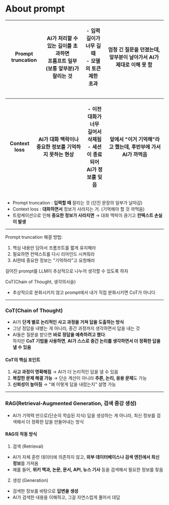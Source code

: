 # About prompt

| Prompt truncation | <p>AI가 처리할 수 있는 길이를 초과하면<br><strong>프롬프트 일부(보통 앞부분)가 잘리는 것</strong></p> | <p>- 입력 길이가 <br>   너무 길 때<br>- 모델의 토큰 제한 <br>   초과</p> | 엄청 긴 질문을 던졌는데, 앞부분이 날아가서 AI가 제대로 이해 못 함 |
| ----------------- | ----------------------------------------------------------------------- | ------------------------------------------------------ | --------------------------------------- |

| Context loss | AI가 대화 맥락이나 중요한 정보를 **기억하지 못하는 현상** | <p>- 이전 대화가 너무 <br>   길어서 삭제됨<br>- 세션이 종료되어 <br>   AI가 정보를 잊음</p> | 앞에서 "이거 기억해"라고 했는데, 후반부에 가서 AI가 까먹음 |
| ------------ | ----------------------------------- | ----------------------------------------------------------------- | ----------------------------------- |

* Prompt truncation : **입력할 때** 잘리는 것 (던진 문장의 일부가 날아감)
* Context loss : **대화하면서** 정보가 사라지는 거. (기억해야 할 것 까먹음)
* 트렁케이션으로 인해 **중요한 정보가 사라지면** → 대화 맥락이 끊기고 **컨텍스트 손실이 발생**

***

Prompt truncation 해결 방법:

1. 핵심 내용만 담아서 프롬프트를 짧게 유지해라
2. 필요하면 컨텍스트를 다시 리마인드 시켜줘라
3. AI한테 중요한 정보는 "기억하라"고 요청해라

길어진 prompt를 LLM이 추상적으로 나누어 생각할 수 있도록 하자

CoT(Chain of Thought, 생각의사슬)

* 추상적으로 분화시키지 않고 prompt에서 내가 직접 분화시키면 CoT가 아니다

***

### CoT(Chain of Thought)

* AI가 **단계 별로 논리적인 사고 과정을 거쳐 답을 도출하는 방식**
* 그냥 정답을 내뱉는 게 아니라, 중간 과정까지 생각하면서 답을 내는 것
* AI들은 질문을 받으면 **바로 정답을 예측하려고 했다**.\
  하지만 **CoT 기법을 사용하면**, **AI가 스스로 중간 논리를 생각하면서 더 정확한 답을 낼 수 있음**

#### CoT의 핵심 포인트

1. **사고 과정이 명확해짐** → AI가 더 논리적인 답을 낼 수 있음
2. **복잡한 문제 해결 가능** → 단순 계산이 아니라 **추론, 논리, 응용 문제**도 가능
3. **신뢰성이 높아짐** → "왜 이렇게 답을 내렸는지" 설명 가능





***

### RAG(Retrieval-Augmented Generation, 검색 증강 생성)

* AI가 기억력 만으로(단순히 학습된 지식) 답을 생성하는 게 아니라, 최신 정보를 검색해서 더 정확한 답을 만들어내는 방식

#### RAG의 작동 방식

1. 검색 (Retrieval)

* AI가 자체 훈련 데이터에 의존하지 않고, **외부 데이터베이스나 검색 엔진에서 최신 정보**를 가져옴
* 예를 들어, **위키 백과, 논문, 문서, API, 뉴스 기사** 등을 검색해서 필요한 정보를 찾음

2. 생성 (Generation)

* 검색한 정보를 바탕으로 **답변을 생성**
* AI가 검색한 내용을 이해하고, 그걸 자연스럽게 풀어서 대답














